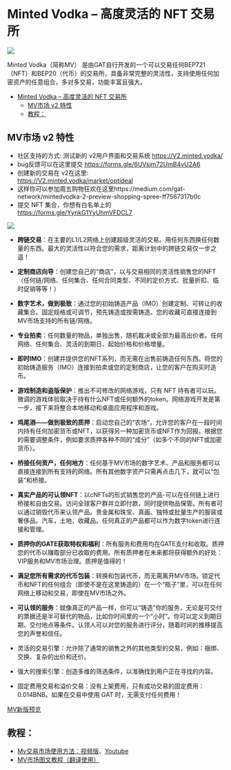 # Minted Vodka – 高度灵活的 NFT 交易所
![](https://minted.vodka/img/logo-wide.png)

Minted Vodka（简称MV） 是由GAT自行开发的一个可以交易任何BEP721（NFT）和BEP20（代币）的交易所，具备非常完整的灵活性，支持使用任何加密资产的任意组合，多对多交易，功能丰富且强大。

- [Minted Vodka – 高度灵活的 NFT 交易所](#minted-vodka--高度灵活的-nft-交易所)
  - [MV市场 v2 特性](#mv市场-v2-特性)
  - [教程：](#教程)

## MV市场 v2 特性


* 社区支持的方式: 
测试新的 v2用户界面和交易系统 https://V2.minted.vodka/
* bug反馈可以在这里提交 https://forms.gle/6UVsjm72UmB4vU2A6
* 创建新的交易在 v2在这里:  
https://V2.minted.vodka/market/optideal 
* 这样你可以参加周五购物狂欢在这里https://medium.com/gat-network/mintedvodka-2-preview-shopping-spree-ff7567317b0c
* 提交 NFT 集合，你想有白名单上的 https://forms.gle/YynkG1YyUhmVFDCL7


![](https://gat.network/wp-content/uploads/2021/12/61e129eb-d086-4be2-a58f-656a7b49fd9d-1200x675.png)

* **跨链交易**：在主要的L1/L2网络上创建超级灵活的交易。用任何东西换任何数量的东西。最大的灵活性以符合您的需求，距离计划中的跨链交易仅一步之遥！
* **定制商店向导**：创建您自己的“商店”，以与交易相同的灵活性销售您的NFT（任何链/网络、任何集合、任何合同类型、不同的定价方式、批量折扣、临时促销等等！）
* **数字艺术，做到极致**：通过您的初始铸造产品（IMO）创建定制、可转让的收藏集合。固定规格或可调节，预先铸造或按需铸造。您的收藏可直接连接到MV市场支持的所有链/网络。
* **专业拍卖**：任何数量的物品，单独出售，随机裁决或全部为最高出价者。任何网络、任何集合、灵活的到期日、起始价格和价格增量。
* **即时IMO**：创建并提供您的NFT系列，而无需在出售前铸造任何东西。将您的初始铸造服务（IMO）连接到拍卖或您的定制商店，让您的客户在购买时造币。
* **游戏制造和盗版保护**：推出不可修改的网络游戏，只有 NFT 持有者可以玩。微调的游戏体验取决于持有什么NFT或任何额外的token。网络游戏开发是第一步，接下来将整合本地移动和桌面应用程序和游戏。
* **鸡尾酒——做到极致的质押**：启动您自己的“农场”，允许您的客户在一段时间内持有任何加密货币或NFT，以获得另一种加密货币或NFT作为回报。根据您的需要调整条件，例如要求质押各种不同的“成分”（如多个不同的NFT或加密货币）。
* **桥接任何资产，任何地方**：任何基于MV市场的数字艺术、产品和服务都可以直接连接到所有支持的网络。所有其他数字资产只需再点击几下，就可以“包装”和桥接。
* **真实产品的可认领NFT**：以cNFTs的形式销售您的产品-可以在任何链上进行桥接和自由交易。访问全球客户群并立即付款，同时提供物品保管。所有者可以通过销毁代币来认领产品。贵金属和珠宝、真画、独特或批量生产的服装或奢侈品。汽车，土地，收藏品。任何真正的产品都可以作为数字token进行连接和管理。
* **质押你的GATE获取特权和福利**：所有服务和费用均在GATE支付和收取。质押您的代币以赚取部分已收取的费用。所有质押者在未来都将获得额外的好处：VIP服务和MV市场治理。质押是值得的！
* **满足您所有需求的代币包装**：转换和包装代币，而无需离开MV市场。锁定代币和NFT的任何组合（即使不是在这里铸造的）在一个“瓶子”里，可以在任何网络上移动和交易，即使在MV市场之外。
* **可认领的服务**：就像真正的产品一样，你可以“铸造”你的服务，无论是可交付的票据还是半可替代的物品，比如你时间里的一个“小时”。你可以定义到期日期、交付地点等条件。认领人可以对您的服务进行评分，随着时间的推移提高您的声誉和信任。


* 灵活的交易引擎：允许除了通常的销售之外的其他类型的交易，例如：捆绑、交换、复杂的出价和还价。
* 强大的搜索引擎：创造多维的筛选条件，以准确找到用户正在寻找的内容。
* 固定费用交易和溢价交易：没有上架费用，只有成功交易的固定费用：0.014BNB。如果在交易中使用 GAT 时，无需支付任何费用！

[MV新版预览](https://gat.network/wp-content/uploads/2021/12/MVv2.mp4)

## 教程：

* [Mv交易市场使用方法：视频版](https://drive.google.com/file/d/1SXftpQCChPNyQfbJVhXQY-SLMSX7cdOm/view?usp=sharing)、[Youtube](https://www.youtube.com/watch?v=YmcTNdYyQEQ)
* [MV市场图文教程（翻译使用）](https://gat.network/a-quick-guide-to-the-minted-vodka-nft-exchange/)

